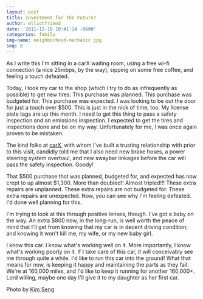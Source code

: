 ```yaml
---
layout: post
title: Investment for the Future?
author: elliotfriend
date: '2011-12-10 10:41:14 -0600'
categories: family
img-name: neighborhood-mechanic.jpg
seq: 8
---
```

As I write this I'm sitting in a carX waiting room, using a free wi-fi
connection (a nice 25mbps, by the way), sipping on some free coffee, and
feeling a touch defeated.

Today, I took my car to the shop (which I try to do as infrequently as
possible) to get new tires. This purchase was planned. This purchase was
budgeted for. This purchase was expected. I was looking to be out the
door for just a touch over $500. This is just in the nick of time, too.
My license plate tags are up this month. I need to get this thing to pass
a safety inspection and an emissions inspection. I expected to get the
tires and inspections done and be on my way. Unfortunately for me, I was
once again proven to be mistaken.

The kind folks at [carX](http://www.carx.com), with whom I've built a
trusting relationship with prior to this visit, candidly told me that I
also need new brake hoses, a power steering system overhaul, and new
swaybar linkages before the car will pass the safety inspection. Goody!

That $500 purchase that was planned, budgeted for, and expected has now
crept to up almost $1,300. More than doubled!! Almost tripled!!! These
extra repairs are unplanned. These extra repairs are not budgeted for.
These extra repairs are unexpected. Now, you can see why I'm feeling
defeated. I'd done well planning for this.

I'm trying to look at this through positive lenses, though. I've got a
baby on the way. An extra $800 now, in the long-run, is well worth the
peace of mind that I'll get from knowing that my car is in decent driving
condition; and knowing it won't kill me, my wife, or my new baby girl.

I know this car. I know what's working well on it. More importantly, I
know what's working poorly on it. If I take care of this car, it will
conceivably see me through quite a while. I'd like to run this car into
the ground! What that means for now, is keeping it happy and maintaining
the parts as they fail. We're at 160,000 miles, and I'd like to keep it
running for another 160,000+. Lord willing, maybe one day I'll give it
to my daughter as her first car.

Photo by [Kim Seng](https://flic.kr/p/e2DAtY)
